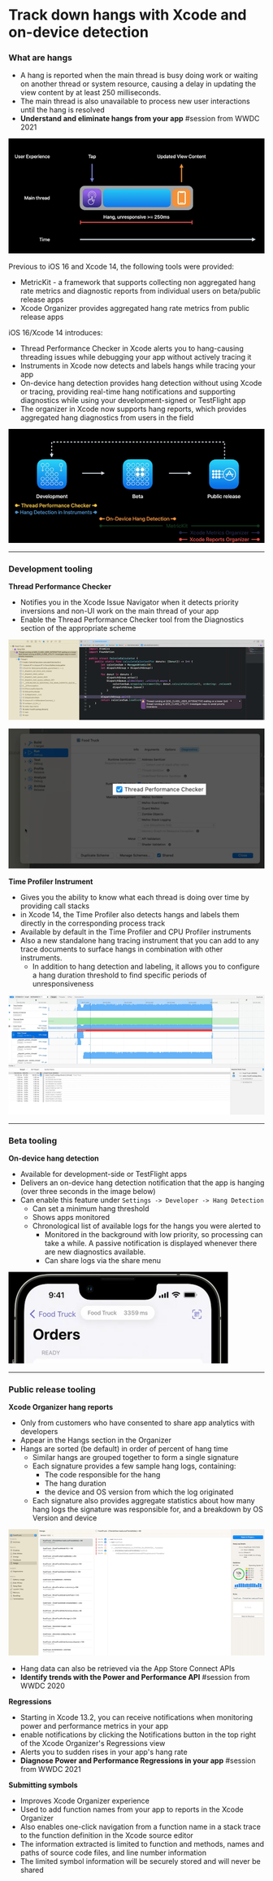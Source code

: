 # **Track down hangs with Xcode and on-device detection**

### **What are hangs**

* A hang is reported when the main thread is busy doing work or waiting on another thread or system resource, causing a delay in updating the view content by at least 250 milliseconds.
* The main thread is also unavailable to process new user interactions until the hang is resolved
* **Understand and eliminate hangs from your app** #session from WWDC 2021

![](images/hangs/hang.png)

Previous to iOS 16 and Xcode 14, the following tools were provided:

* MetricKit - a framework that supports collecting non aggregated hang rate metrics and diagnostic reports from individual users on beta/public release apps
* Xcode Organizer provides aggregated hang rate metrics from public release apps

iOS 16/Xcode 14 introduces:

* Thread Performance Checker in Xcode alerts you to hang-causing threading issues while debugging your app without actively tracing it
* Instruments in Xcode now detects and labels hangs while tracing your app
* On-device hang detection provides hang detection without using Xcode or tracing, providing real-time hang notifications and supporting diagnostics while using your development-signed or TestFlight app
* The organizer in Xcode now supports hang reports, which provides aggregated hang diagnostics from users in the field

![](images/hangs/tools.png)

---

### **Development tooling**

**Thread Performance Checker**

* Notifies you in the Xcode Issue Navigator when it detects priority inversions and non-UI work on the main thread of your app
* Enable the Thread Performance Checker tool from the Diagnostics section of the appropriate scheme

![](images/hangs/priority_inversion.png)

![](images/hangs/tpc_enable.png)

**Time Profiler Instrument**

* Gives you the ability to know what each thread is doing over time by providing call stacks
* in Xcode 14, the Time Profiler also detects hangs and labels them directly in the corresponding process track
* Available by default in the Time Profiler and CPU Profiler instruments 
* Also a new standalone hang tracing instrument that you can add to any trace documents to surface hangs in combination with other instruments.
	* In addition to hang detection and labeling, it allows you to configure a hang duration threshold to find specific periods of unresponsiveness

![](images/hangs/instrument_hang.png)

---

### **Beta tooling**

**On-device hang detection**

* Available for development-side or TestFlight apps
* Delivers an on-device hang detection notification that the app is hanging (over three seconds in the image below)
* Can enable this feature under `Settings -> Developer -> Hang Detection`
	* Can set a minimum hang threshold
	* Shows apps monitored
	* Chronological list of available logs for the hangs you were alerted to
		* Monitored in the background with low priority, so processing can take a while. A passive notification is displayed whenever there are new diagnostics available.
		* Can share logs via the share menu

![](images/hangs/on_device_hang.png)

---

### **Public release tooling**

**Xcode Organizer hang reports**

* Only from customers who have consented to share app analytics with developers
* Appear in the Hangs section in the Organizer
* Hangs are sorted (be default) in order of percent of hang time
	* Similar hangs are grouped together to form a single signature
	* Each signature provides a few sample hang logs, containing:
		* The code responsible for the hang
		* The hang duration
		* the device and OS version from which the log originated
	* Each signature also provides aggregate statistics about how many hang logs the signature was responsible for, and a breakdown by OS Version and device

![](images/hangs/organizer.png)

* Hang data can also be retrieved via the App Store Connect APIs
* **Identify trends with the Power and Performance API** #session from WWDC 2020

**Regressions**

* Starting in Xcode 13.2, you can receive notifications when monitoring power and performance metrics in your app
* enable notifications by clicking the Notifications button in the top right of the Xcode Organizer's Regressions view
* Alerts you to sudden rises in your app's hang rate
* **Diagnose Power and Performance Regressions in your app** #session from WWDC 2021

**Submitting symbols**

* Improves Xcode Organizer experience
* Used to add function names from your app to reports in the Xcode Organizer
* Also enables one-click navigation from a function name in a stack trace to the function definition in the Xcode source editor
* The information extracted is limited to function and methods, names and paths of source code files, and line number information
* The limited symbol information will be securely stored and will never be shared






